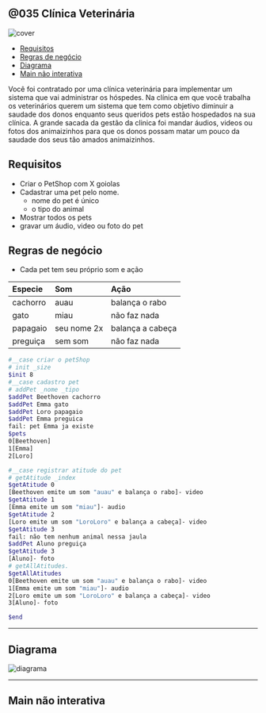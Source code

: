 ## @035 Clínica Veterinária

![cover](https://raw.githubusercontent.com/qxcodepoo/arcade/master/base/035/cover.jpg)

[](toc)

- [Requisitos](#requisitos)
- [Regras de negócio](#regras-de-negócio)
- [Diagrama](#diagrama)
- [Main não interativa](#main-não-interativa)
[](toc)

Você foi contratado por uma clínica veterinária para implementar um sistema que vai administrar os hóspedes.
Na clínica em que você trabalha os veterinários querem um sistema que tem como objetivo diminuir a saudade dos donos enquanto seus queridos pets estão hospedados na sua clínica.
A grande sacada da gestão da clinica foi mandar áudios, videos ou fotos dos animaizinhos para que os donos possam matar um pouco da saudade dos seus tão amados animaizinhos.
 
## Requisitos
 
- Criar o PetShop com X goiolas
- Cadastrar uma pet pelo nome.
   - nome do pet é único
   - o tipo do animal
- Mostrar todos os pets
- gravar um áudio, video ou foto do pet
  
## Regras de negócio
 
- Cada pet tem seu próprio som e ação

Especie | Som | Ação
:--- | :--- | :---
cachorro | auau | balança o rabo
gato | miau | não faz nada
papagaio | seu nome 2x| balança a cabeça
preguiça | sem som | não faz nada



```sh
#__case criar o petShop
# init _size
$init 8
#__case cadastro pet
# addPet _nome _tipo
$addPet Beethoven cachorro
$addPet Emma gato
$addPet Loro papagaio
$addPet Emma preguica
fail: pet Emma ja existe
$pets
0[Beethoven]
1[Emma]
2[Loro]

#__case registrar atitude do pet
# getAtitude _index
$getAtitude 0
[Beethoven emite um som "auau" e balança o rabo]- video
$getAtitude 1
[Emma emite um som "miau"]- audio
$getAtitude 2
[Loro emite um som "LoroLoro" e balança a cabeça]- video
$getAtitude 3
fail: não tem nenhum animal nessa jaula
$addPet Aluno preguiça
$getAtitude 3
[Aluno]- foto
# getAllAtitudes.
$getAllAtitudes
0[Beethoven emite um som "auau" e balança o rabo]- video
1[Emma emite um som "miau"]- audio
2[Loro emite um som "LoroLoro" e balança a cabeça]- video
3[Aluno]- foto

$end
```
***

## Diagrama

![diagrama](https://raw.githubusercontent.com/qxcodepoo/arcade/master/base/035/diagrama.png)
 
---

## Main não interativa

```java

```